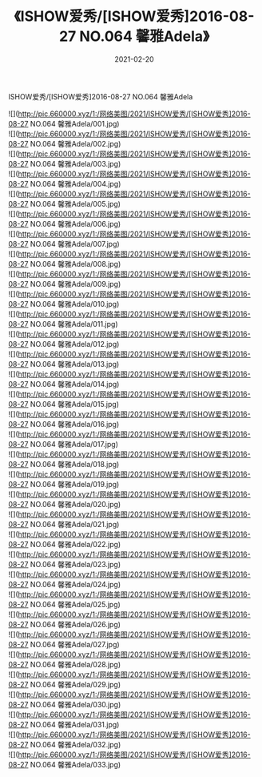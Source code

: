 ﻿---
layout: post
title:  《ISHOW爱秀/[ISHOW爱秀]2016-08-27 NO.064 馨雅Adela》
date:   2021-02-20
img: http://pic.660000.xyz/1:/网络美图/2021/ISHOW爱秀/[ISHOW爱秀]2016-08-27 NO.064 馨雅Adela/000.jpg
categories: [美女, 清纯, 唯美]
---

ISHOW爱秀/[ISHOW爱秀]2016-08-27 NO.064 馨雅Adela

 ![](http://pic.660000.xyz/1:/网络美图/2021/ISHOW爱秀/[ISHOW爱秀]2016-08-27 NO.064 馨雅Adela/001.jpg) <br>![](http://pic.660000.xyz/1:/网络美图/2021/ISHOW爱秀/[ISHOW爱秀]2016-08-27 NO.064 馨雅Adela/002.jpg) <br>![](http://pic.660000.xyz/1:/网络美图/2021/ISHOW爱秀/[ISHOW爱秀]2016-08-27 NO.064 馨雅Adela/003.jpg) <br>![](http://pic.660000.xyz/1:/网络美图/2021/ISHOW爱秀/[ISHOW爱秀]2016-08-27 NO.064 馨雅Adela/004.jpg) <br>![](http://pic.660000.xyz/1:/网络美图/2021/ISHOW爱秀/[ISHOW爱秀]2016-08-27 NO.064 馨雅Adela/005.jpg) <br>![](http://pic.660000.xyz/1:/网络美图/2021/ISHOW爱秀/[ISHOW爱秀]2016-08-27 NO.064 馨雅Adela/006.jpg) <br>![](http://pic.660000.xyz/1:/网络美图/2021/ISHOW爱秀/[ISHOW爱秀]2016-08-27 NO.064 馨雅Adela/007.jpg) <br>![](http://pic.660000.xyz/1:/网络美图/2021/ISHOW爱秀/[ISHOW爱秀]2016-08-27 NO.064 馨雅Adela/008.jpg) <br>![](http://pic.660000.xyz/1:/网络美图/2021/ISHOW爱秀/[ISHOW爱秀]2016-08-27 NO.064 馨雅Adela/009.jpg) <br>![](http://pic.660000.xyz/1:/网络美图/2021/ISHOW爱秀/[ISHOW爱秀]2016-08-27 NO.064 馨雅Adela/010.jpg) <br>![](http://pic.660000.xyz/1:/网络美图/2021/ISHOW爱秀/[ISHOW爱秀]2016-08-27 NO.064 馨雅Adela/011.jpg) <br>![](http://pic.660000.xyz/1:/网络美图/2021/ISHOW爱秀/[ISHOW爱秀]2016-08-27 NO.064 馨雅Adela/012.jpg) <br>![](http://pic.660000.xyz/1:/网络美图/2021/ISHOW爱秀/[ISHOW爱秀]2016-08-27 NO.064 馨雅Adela/013.jpg) <br>![](http://pic.660000.xyz/1:/网络美图/2021/ISHOW爱秀/[ISHOW爱秀]2016-08-27 NO.064 馨雅Adela/014.jpg) <br>![](http://pic.660000.xyz/1:/网络美图/2021/ISHOW爱秀/[ISHOW爱秀]2016-08-27 NO.064 馨雅Adela/015.jpg) <br>![](http://pic.660000.xyz/1:/网络美图/2021/ISHOW爱秀/[ISHOW爱秀]2016-08-27 NO.064 馨雅Adela/016.jpg) <br>![](http://pic.660000.xyz/1:/网络美图/2021/ISHOW爱秀/[ISHOW爱秀]2016-08-27 NO.064 馨雅Adela/017.jpg) <br>![](http://pic.660000.xyz/1:/网络美图/2021/ISHOW爱秀/[ISHOW爱秀]2016-08-27 NO.064 馨雅Adela/018.jpg) <br>![](http://pic.660000.xyz/1:/网络美图/2021/ISHOW爱秀/[ISHOW爱秀]2016-08-27 NO.064 馨雅Adela/019.jpg) <br>![](http://pic.660000.xyz/1:/网络美图/2021/ISHOW爱秀/[ISHOW爱秀]2016-08-27 NO.064 馨雅Adela/020.jpg) <br>![](http://pic.660000.xyz/1:/网络美图/2021/ISHOW爱秀/[ISHOW爱秀]2016-08-27 NO.064 馨雅Adela/021.jpg) <br>![](http://pic.660000.xyz/1:/网络美图/2021/ISHOW爱秀/[ISHOW爱秀]2016-08-27 NO.064 馨雅Adela/022.jpg) <br>![](http://pic.660000.xyz/1:/网络美图/2021/ISHOW爱秀/[ISHOW爱秀]2016-08-27 NO.064 馨雅Adela/023.jpg) <br>![](http://pic.660000.xyz/1:/网络美图/2021/ISHOW爱秀/[ISHOW爱秀]2016-08-27 NO.064 馨雅Adela/024.jpg) <br>![](http://pic.660000.xyz/1:/网络美图/2021/ISHOW爱秀/[ISHOW爱秀]2016-08-27 NO.064 馨雅Adela/025.jpg) <br>![](http://pic.660000.xyz/1:/网络美图/2021/ISHOW爱秀/[ISHOW爱秀]2016-08-27 NO.064 馨雅Adela/026.jpg) <br>![](http://pic.660000.xyz/1:/网络美图/2021/ISHOW爱秀/[ISHOW爱秀]2016-08-27 NO.064 馨雅Adela/027.jpg) <br>![](http://pic.660000.xyz/1:/网络美图/2021/ISHOW爱秀/[ISHOW爱秀]2016-08-27 NO.064 馨雅Adela/028.jpg) <br>![](http://pic.660000.xyz/1:/网络美图/2021/ISHOW爱秀/[ISHOW爱秀]2016-08-27 NO.064 馨雅Adela/029.jpg) <br>![](http://pic.660000.xyz/1:/网络美图/2021/ISHOW爱秀/[ISHOW爱秀]2016-08-27 NO.064 馨雅Adela/030.jpg) <br>![](http://pic.660000.xyz/1:/网络美图/2021/ISHOW爱秀/[ISHOW爱秀]2016-08-27 NO.064 馨雅Adela/031.jpg) <br>![](http://pic.660000.xyz/1:/网络美图/2021/ISHOW爱秀/[ISHOW爱秀]2016-08-27 NO.064 馨雅Adela/032.jpg) <br>![](http://pic.660000.xyz/1:/网络美图/2021/ISHOW爱秀/[ISHOW爱秀]2016-08-27 NO.064 馨雅Adela/033.jpg) <br>